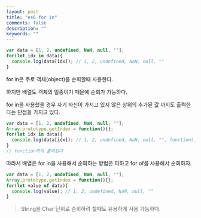 ```yaml
---
layout: post
title: "es6 for in"
comments: false
description: ""
keywords: ""
---
```



```javascript
var data = [1, 2, undefined, NaN, null, ""];
for(let idx in data){
  console.log(data[idx]); // 1, 2, undefined, NaN, null, ""
}
```

for in은 주로 객체(object)를 순회할때 사용한다.

하지만 배열도 객체의 일종이기 때문에 순회가 가능하다.

for in을 사용했을 경우 자기 자신이 가지고 있지 않은 상위의 추가된 값 까지도 출력한다는 단점을 가지고 있다.

```javascript
var data = [1, 2, undefined, NaN, null, ""];
Array.prototype.getIndex = function(){};
for(let idx in data){
  console.log(data[idx]); // 1, 2, undefined, NaN, null, "", function(){}
}
// function까지 출력된다
```

따라서 배열은 for in을 사용해서 순회하는 방법은 피하고 for of를 사용해서 순회하자.

```javascript
var data = [1, 2, undefined, NaN, null, ""];
Array.prototype.getIndex = function(){};
for(let value of data){
  console.log(value); // 1, 2, undefined, NaN, null, ""
}
```

> String을 Char 단위로 순회하려 할때도 유용하게 사용 가능하다.
